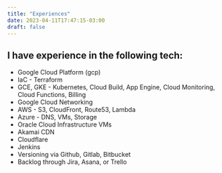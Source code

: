 ```yaml
---
title: "Experiences"
date: 2023-04-11T17:47:15-03:00
draft: false
---
```

## I have experience in the following tech:
- Google Cloud Platform (gcp)
- IaC - Terraform
- GCE, GKE - Kubernetes, Cloud Build, App Engine, Cloud Monitoring, Cloud Functions, Billing
- Google Cloud Networking
- AWS - S3, CloudFront, Route53, Lambda
- Azure - DNS, VMs, Storage
- Oracle Cloud Infrastructure VMs
- Akamai CDN
- Cloudflare
- Jenkins
- Versioning via Github, Gitlab, Bitbucket
- Backlog through Jira, Asana, or Trello
